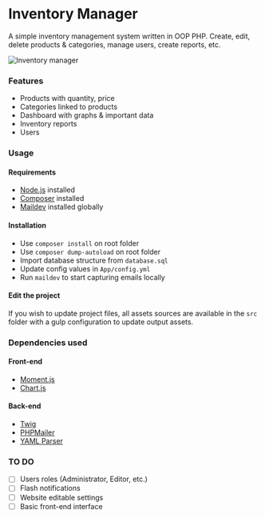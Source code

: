# Inventory Manager

A simple inventory management system written in OOP PHP. Create, edit, delete products & categories, manage users, create reports, etc.

![Inventory manager](https://github.com/greeeg/inventory-manager/blob/master/src/img/screenshot.png?raw=true)

### Features
* Products with quantity, price
* Categories linked to products
* Dashboard with graphs & important data
* Inventory reports
* Users

### Usage

#### Requirements
* [Node.js](https://nodejs.org/en/) installed
* [Composer](https://getcomposer.org/) installed
* [Maildev](https://www.npmjs.com/package/maildev) installed globally

#### Installation

- Use `composer install` on root folder
- Use `composer dump-autoload` on root folder
- Import database structure from `database.sql`
- Update config values in `App/config.yml`
- Run `maildev` to start capturing emails locally

#### Edit the project
If you wish to update project files, all assets sources are available in the `src` folder with a gulp configuration to update output assets.

### Dependencies used
#### Front-end
* [Moment.js](https://github.com/moment/moment/)
* [Chart.js](https://github.com/chartjs/Chart.js)

#### Back-end
* [Twig](https://github.com/twigphp/Twig)
* [PHPMailer](https://github.com/PHPMailer/PHPMailer)
* [YAML Parser](https://github.com/symfony/yaml)

### TO DO
* [ ] Users roles (Administrator, Editor, etc.)
* [ ] Flash notifications
* [ ] Website editable settings
* [ ] Basic front-end interface
